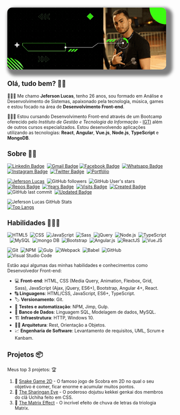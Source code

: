 <!-- Cover -->
<p align="center">
	<img src="./assets/cover.gif" alt="cover" title="Jeferson Lucas" style="border-radius: 15px; box-shadow: 10px 10px 10px 10px rgba(0,0,0, .5);">
</p>

## Olá, tudo bem? &#129311;&#127995;

👨🏻‍💻 Me chamo **Jeferson Lucas**, tenho 26 anos, sou formado em Análise e Desenvolvimento de Sistemas, apaixonado pela tecnologia, música, games e estou focado na área de **Desenvolvimento Front-end**.

👨🏻‍🎓 Estou cursando Desenvolvimento Front-end através de um Bootcamp oferecido pelo *Instituto de Gestão e Tecnologia da Informação* - [IGTI](https://www.igti.com.br/) além de outros cursos especializados. Estou desenvolvendo aplicações utilizando as tecnologias: **React**, **Angular**, **Vue.js**, **Node.js**, **TypeScript** e **MongoDB**.

## Sobre &#129492;&#127995;
<!-- Social Networks -->
[![Linkedin Badge](https://img.shields.io/badge/-Jeferson%20Lucas-blue?style=social-square&logo=Linkedin&logoColor=white&link=https://www.linkedin.com/in/jeferson-lucas/)](https://www.linkedin.com/in/jeferson-lucas/)&nbsp;
[![Gmail Badge](https://img.shields.io/badge/-jeferson.luckas-c14438?style=social-square&logo=Gmail&logoColor=white&link=mailto:jeferson.luckas@gmail.com)](mailto:jeferson.luckas@gmail.com)
[![Facebook Badge](https://img.shields.io/badge/-Jeferson%20Lucas-blue?style=social-square&logo=Facebook&logoColor=white&link=https://www.facebook.com/profile.php?id=100004317732004)](https://www.facebook.com/profile.php?id=100004317732004)&nbsp;
[![Whatsapp Badge](https://img.shields.io/badge/-Jeferson%20Lucas-4fc65a?style=social-square&logo=Whatsapp&logoColor=white&link=https://api.whatsapp.com/send?phone=+556198453785&text=Olá,+tudo+bem?&source=&data=&app_absent=)](https://api.whatsapp.com/send?phone=+556198453785&text=Olá,+tudo+bem?&source=&data=&app_absent=)&nbsp;
[![Instagram Badge](https://img.shields.io/badge/-jeferson.luckas-ec544c?style=social-square&logo=Instagram&logoColor=white&link=https://www.instagram.com/jeferson.luckas/)](https://www.instagram.com/jeferson.luckas/)&nbsp;
[![Twitter Badge](https://img.shields.io/twitter/url?label=JefersonLuckas&style=social&url=https%3A%2F%2Ftwitter.com%2FJefersonLuckas)](https://twitter.com/JefersonLuckas)&nbsp;
[![Portfólio](https://img.shields.io/badge/Jeferson%20Lucas-Portfólio-3db70f)](https://jefersonlucas.github.io/portfolio)&nbsp;

<!-- Info repo -->
[![Jeferson Lucas](https://img.shields.io/badge/-JefersonLucas-fff?fffstyle=flat&logo=github&logoColor=black)](https://github.com/JefersonLucas/)&nbsp;
![GitHub followers](https://img.shields.io/github/followers/JefersonLucas?style=social)&nbsp;
![GitHub User's stars](https://img.shields.io/github/stars/JefersonLucas?style=social)&nbsp;
[![Repos Badge](https://badges.pufler.dev/repos/JefersonLucas)](https://badges.pufler.dev)&nbsp;
[![Years Badge](https://badges.pufler.dev/years/JefersonLucas)](https://badges.pufler.dev)&nbsp;
[![Visits Badge](https://badges.pufler.dev/visits/JefersonLucas/JefersonLucas)](https://badges.pufler.dev)&nbsp;
[![Created Badge](https://badges.pufler.dev/created/JefersonLucas/JefersonLucas)](https://badges.pufler.dev)&nbsp;
![GitHub last commit](https://img.shields.io/github/last-commit/JefersonLucas/JefersonLucas)&nbsp;
[![Updated Badge](https://badges.pufler.dev/updated/JefersonLucas/JefersonLucas)](https://badges.pufler.dev)&nbsp;

<!-- GitHub Stats -->
![Jeferson Lucas GitHub Stats](https://github-readme-stats.vercel.app/api?username=JefersonLucas&theme=chartreuse-dark&show_icons=true)<br>
[![Top Langs](https://github-readme-stats.vercel.app/api/top-langs/?username=JefersonLucas&layout=compact&theme=chartreuse-dark)](https://github.com/JefersonLucas/github-readme-stats)

## Habilidades 👨🏻‍💻
<!-- Languages, libs and frameworks -->
![HTML5](https://img.shields.io/badge/-HTML-fff?style=flat&logo=HTML5)&nbsp;
![CSS](https://img.shields.io/badge/-CSS-fff?style=flat&logo=CSS3&logoColor=1572B6)&nbsp;
![JavaScript](https://img.shields.io/badge/-JavaScript-fff?fff=flat&logoColor=FEAE32&logo=javascript)&nbsp;
![Sass](https://img.shields.io/badge/-Sass-ffffff?style=flat&logo=sass)&nbsp;
![jQuery](https://img.shields.io/badge/-jQuery-4878a0?style=flat&logo=jquery)&nbsp;
![Node.js](https://img.shields.io/badge/-Node.js-5B9856?style=flat&logoColor=fff&logo=node.js)&nbsp;
![TypeScript](https://img.shields.io/badge/-TypeScript-fff?style=flat&logo=typescript)&nbsp;
![MySQL](https://img.shields.io/badge/-MySQL-fff?fff=flat&logoColor=00758f&logo=mysql)&nbsp;
![mongo DB](https://img.shields.io/badge/-MongoDB-fff?fff=flat&logoColor=009547&logo=mongodb)&nbsp;
![Bootstrap](https://img.shields.io/badge/-Bootstrap-fff?style=flat&logo=bootstrap&logoColor=563D7C)&nbsp;
![Angular.js](https://img.shields.io/badge/-Angular-c14438?style=flat&logoColor=fff&logo=angular)&nbsp;
![ReactJS](https://img.shields.io/badge/-React-18BCEE?style=flat&logoColor=fff&logo=react)&nbsp;
![Vue.JS](https://img.shields.io/badge/-Vue.JS-333333?style=flat&logo=vue.js)&nbsp;
<!-- Tools Front-end -->
![Git](https://img.shields.io/badge/-Git-fff?fff=flat&logo=git)&nbsp;
![NPM](https://img.shields.io/badge/-NPM-fff?fff=flat&logo=npm)&nbsp;
![Gulp](https://img.shields.io/badge/-Gulp-fff?cf4647=flat&logo=gulp)&nbsp;
![Webpack](https://img.shields.io/badge/-Webpack-333333?fff=flat&logo=webpack)&nbsp;
![Babel](https://img.shields.io/badge/-Babel-333333?fff=flat&logo=babel)&nbsp;
![GitHub](https://img.shields.io/badge/-GitHub-333333?style=flat&logo=github)&nbsp;
![Visual Studio Code](https://img.shields.io/badge/-Visual%20Studio%20Code-333333?style=flat&logo=visual-studio-code&logoColor=007ACC)&nbsp;

<!-- Skills -->
Estão aqui algumas das minhas habilidades e conhecimentos como Desenvolvedor Front-end:
- 💻 **Front-end**: HTML, CSS (Media Query, Animation, Flexbox, Grid, Sass), JavaScript (Ajax, jQuery, ES6+), Bootstrap, Angular 4+, React.
- 🔠 **Linguagens**: HTML/CSS, JavaScript, ES6+, TypeScript.
- 🏷️ **Versionamento**: Git.
- 🧪 **Testes e automatização**: NPM, Jimp, Gulp.
- 🎲 **Banco de Dados**: Linguagem SQL, Modelagem de dados, MySQL.
- 🏗️ **Infraestrutura**: HTTP, Windows 10.
- 👷🏻 **Arquitetura**: Rest, Orientação a Objetos.
- 📈 **Engenharia de Software**: Levantamento de requisitos, UML, Scrum e Kanbam.

<!-- Projects -->
## Projetos 📦

Meus top 3 projetos: 🏆
1. 🥉 [Snake Game 2D](https://github.com/JefersonLucas/snake-game-2D) - O famoso jogo de Scobra em 2D no qual o seu objetivo é comer, ficar enorme e acumular muitos pontos.
2. 🥈 [The Sharingan Eye](https://github.com/JefersonLucas/the-sharingan-eye) - O poderoso dojutsu kekkei genkai dos membros do clã Uchiha feito em CSS.
3. 🥇 [The Matrix Effect](https://github.com/JefersonLucas/the-matrix-effect) - O incrível efeito de chuva de letras da triologia Matrix.